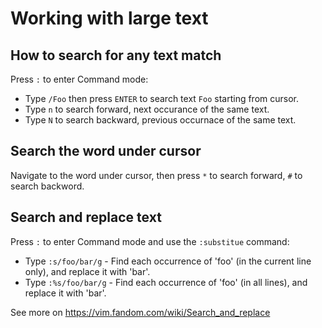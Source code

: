 # Working with large text

## How to search for any text match

Press `:` to enter Command mode:

* Type `/Foo` then press `ENTER` to search text `Foo` starting from cursor.
* Type `n` to search forward, next occurance of the same text.
* Type `N` to search backward, previous occurnace of the same text.

## Search the word under cursor

Navigate to the word under cursor, then press `*` to search forward, `#` to search backword.

## Search and replace text

Press `:` to enter Command mode and use the `:substitue` command:

* Type `:s/foo/bar/g` - Find each occurrence of 'foo' (in the current line only), and replace it with 'bar'.
* Type `:%s/foo/bar/g` - Find each occurrence of 'foo' (in all lines), and replace it with 'bar'.

See more on https://vim.fandom.com/wiki/Search_and_replace
